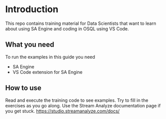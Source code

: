 # Introduction 
This repo contains training material for Data Scientists that want to learn about using SA Engine and coding in OSQL using VS Code.

## What you need
To run the examples in this guide you need
* SA Engine
* VS Code extension for SA Engine

## How to use
Read and execute the training code to see examples. Try to fill in the exercises as you go along. Use the Stream Analyze documentation page if you get stuck. https://studio.streamanalyze.com/docs/




